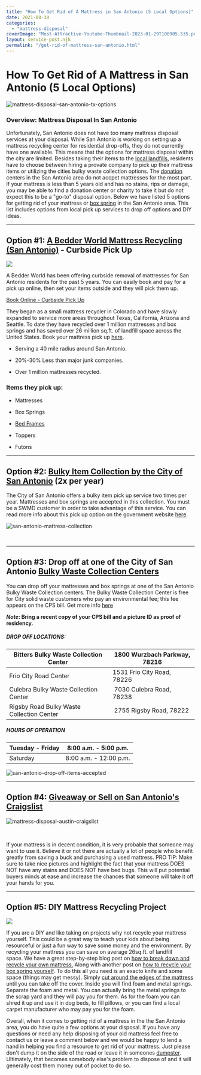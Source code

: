 ```yaml
---
title: "How To Get Rid of A Mattress in San Antonio (5 Local Options)"
date: 2021-08-30
categories: 
  - "mattress-disposal"
coverImage: "Most-Attractive-Youtube-Thumbnail-2023-01-29T100905.535.png"
layout: service-post.njk
permalink: "/get-rid-of-mattress-san-antonio.html"
---
```


# How To Get Rid of A Mattress in San Antonio (5 Local Options)

![mattress-disposal-san-antonio-tx-options](/filtered-images/Most-Attractive-Youtube-Thumbnail-2023-01-29T100905.535-1024x576.png)

### Overview: Mattress Disposal In San Antonio

Unfortunately, San Antonio does not have too many mattress disposal services at your disposal. While San Antonio is working on setting up a mattress recycling center for residential drop-offs, they do not currently have one available. This means that the options for mattress disposal within the city are limited. Besides taking their items to the [local landfills,](https://311.sanantonio.gov/kb/docs/articles/graffiti-and-waste-collection/disposal-optionsprivate-landfills) residents have to choose between hiring a provate company to pick up their mattress items or utilizing the cities bulky waste collection options. The [donation](https://www.abedderworld.com/does-goodwill-take-mattresses-4-alternative-options.html/) centers in the San Antonio area do not accpet mattresses for the most part. If your mattress is less than 5 years old and has no stains, rips or damage, you may be able to find a donation center or charity to take it but do not expect this to be a "go-to" disposal option. Below we have listed 5 options for getting rid of your mattress or [box spring](_wp_link_placeholder) in the San Antonio area. This list includes options from local pick up services to drop off options and DIY ideas. 

* * *

## Option #1: [A Bedder World Mattress Recycling (San Antonio)](https://www.abedderworld.com/mattress-disposal-san-antonio/) \- Curbside Pick Up

![](/filtered-images/Untitled-design-95-2-768x417.png)

A Bedder World has been offering curbside removal of mattresses for San Antonio residents for the past 5 years. You can easily book and pay for a pick up online, then set your items outside and they will pick them up.

[Book Online - Curbside Pick Up](https://www.abedderworld.com/mattress-disposal-san-antonio/)

They began as a small mattress recycler in Colorado and have slowly expanded to service more areas throughout Texas, California, Arizona and Seattle. To date they have recycled over 1 million mattresses and box springs and has saved over 26 million sq.ft. of landfill space across the United States. Book your mattress pick up [here](https://www.abedderworld.com/mattress-disposal-san-antonio/).

- Serving a 40 mile radius around San Antonio. 

- 20%-30% Less than major junk companies.

- Over 1 million mattresses recycled.

### Items they pick up:

- Mattresses

- Box Springs

- [Bed Frames](https://www.abedderworld.com/eco-friendly-bed-frame.html/)

- Toppers

- Futons

* * *

## Option #2: [Bulky Item Collection by the City of San Antonio](https://www.sanantonio.gov/swmd/Bulky) (2x per year)

The City of San Antonio offers a bulky item pick up service two times per year. Mattresses and box springs are accepted in this collection. You must be a SWMD customer in order to take advantage of this service. You can read more info about this pick up option on the government website [here](https://www.sanantonio.gov/swmd/Bulky). 

![san-antonio-mattress-collection](/filtered-images/Screen-Shot-2021-08-30-at-7.52.18-AM-768x484.png)

[  
](https://san-antonio-mattress-collection)

* * *

## Option #3: Drop off at one of the City of San Antonio [Bulky Waste Collection Centers](https://www.sanantonio.gov/swmd/Bulky/Bulky-Waste-Collection)

You can drop off your mattresses and box springs at one of the San Antonio Bulky Waste Collection centers. The Bulky Waste Collection Center is free for City solid waste customers who pay an environmental fee; this fee appears on the CPS bill. Get more info [here](https://www.sanantonio.gov/swmd/Bulky/Bulky-Waste-Collection)

**_Note_: Bring a recent copy of your CPS bill and a picture ID as proof of residency.** 

##### DROP OFF LOCATIONS:

| Bitters Bulky Waste Collection Center | 1800 Wurzbach Parkway, 78216 |
| --- | --- |
| Frio City Road Center | 1531 Frio City Road, 78226 |
| Culebra Bulky Waste Collection Center |  7030 Culebra Road, 78238 |
| Rigsby Road Bulky Waste Collection Center |  2755 Rigsby Road, 78222 |

##### HOURS OF OPERATION

| Tuesday - Friday | 8:00 a.m. - 5:00 p.m. |
| --- | --- |
| Saturday | 8:00 a.m. - 12:00 p.m. |

![san-antonio-drop-off-items-accepted](/filtered-images/Screen-Shot-2021-08-30-at-7.57.04-AM-768x1370.png)

* * *

## Option #4: [Giveaway or Sell on San Antonio's Craigslist](https://sanantonio.craigslist.org/)

![mattress-disposal-austin-craigslist](/filtered-images/Screen-Shot-2019-12-11-at-8.06.07-AM-768x628.png)

[  
](https://austin.craigslist.org/)

If your mattress is in decent condition, it is very probable that someone may want to use it. Believe it or not there are actually a lot of people who benefit greatly from saving a buck and purchasing a used mattress. PRO TIP: Make sure to take nice pictures and highlight the fact that your mattress DOES NOT have any stains and DOES NOT have bed bugs. This will put potential buyers minds at ease and increase the chances that someone will take it off your hands for you.

* * *

## Option #5: DIY Mattress Recycling Project

![](/filtered-images/Screen-Shot-2019-04-08-at-1.56.55-PM-768x429.png)

If you are a DIY and like taking on projects why not recycle your mattress yourself. This could be a great way to teach your kids about being resourceful or just a fun way to save some money and the environment. By recycling your mattress you can save on average 26sq.ft. of landfill space. We have a great step-by-step blog post on [how to break down and recycle your own mattress.](https://www.abedderworld.com/how-to-recycle-a-mattress/) Along with another post on [how to recycle your box spring yourself](https://www.abedderworld.com/how-to-recycle-a-box-spring/). To do this all you need is an exacto knife and some space (things may get messy). Simply [cut around the edges of the mattress](https://www.abedderworld.com/how-to-cut-a-memory-foam-mattress.html/) until you can take off the cover. Inside you will find foam and metal springs. Separate the foam and metal. You can actually bring the metal springs to the scrap yard and they will pay you for them. As for the foam you can shred it up and use it in dog beds, to fill pillows, or you can find a local carpet manufacturer who may pay you for the foam.

Overall, when it comes to getting rid of a mattress in the the San Antonio area, you do have quite a few options at your disposal. If you have any questions or need any help disposing of your old mattress feel free to contact us or leave a comment below and we would be happy to lend a hand in helping you find a resource to get rid of your mattress. Just please don't dump it on the side of the road or leave it in someones [dumpster](https://www.abedderworld.com/get-rid-of-a-mattress-by-throwing-it-in-the-dumpster.html/). Ultimately, that becomes somebody else's problem to dispose of and it will generally cost them money out of pocket to do so.
